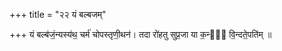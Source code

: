 +++
title = "२२ यं बल्बजम्"

+++
यं बल्ब॑जं॒न्यस्य॑थ॒ चर्म॑ चोपस्तृणी॒थन॑। तदा रो॑हतु सुप्र॒जा या क॒न्या᳡ वि॒न्दते॒पति॑म् ॥